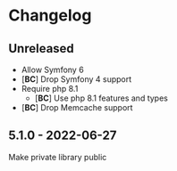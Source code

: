 # Changelog

<!-- There should always be "Unreleased" section at the beginning. -->

## Unreleased
- Allow Symfony 6
- [**BC**] Drop Symfony 4 support
- Require php 8.1
  - [**BC**] Use php 8.1 features and types
- [**BC**] Drop Memcache support

## 5.1.0 - 2022-06-27 
Make private library public
